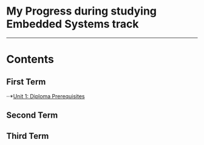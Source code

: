 # My Progress during studying Embedded Systems track
----
# Contents
## First Term 
⋅⋅*[Unit 1: Diploma Prerequisites](https://github.com/Mohanad-Ahmed/Mastering-Embedded-Systems)
## Second Term

## Third Term
